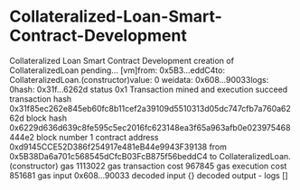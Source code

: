 # Collateralized-Loan-Smart-Contract-Development
Collateralized Loan Smart Contract Development
creation of CollateralizedLoan pending...
[vm]from: 0x5B3...eddC4to: CollateralizedLoan.(constructor)value: 0 weidata: 0x608...90033logs: 0hash: 0x31f...6262d
status	0x1 Transaction mined and execution succeed
transaction hash	0x31f85ec262e845eb60fc8b11cef2a39109d5510313d05dc747cfb7a760a6262d
block hash	0x6229d636d639c8fe595c5ec2016fc623148ea3f65a963afb0e023975468444e2
block number	1
contract address	0xd9145CCE52D386f254917e481eB44e9943F39138
from	0x5B38Da6a701c568545dCfcB03FcB875f56beddC4
to	CollateralizedLoan.(constructor)
gas	1113022 gas
transaction cost	967845 gas 
execution cost	851681 gas 
input	0x608...90033
decoded input	{}
decoded output	 - 
logs	[]
